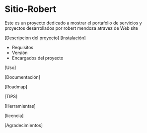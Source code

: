 # Sitio-Robert

Este es un proyecto dedicado a mostrar el portafolio de servicios y proyectos desarrollados por robert mendoza atravez de Web site

[Descripcion del proyecto]
[Instalación]
- Requisitos
- Versión
- Encargados del proyecto

[Uso]

[Documentación]

[Roadmap]

[TIPS]

[Herramientas]

[licencia]

[Agradecimientos]

